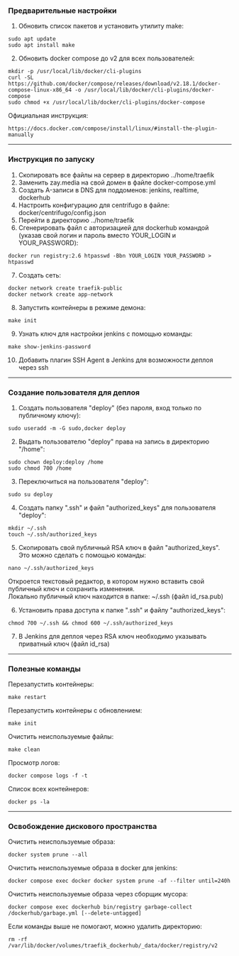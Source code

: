 ### Предварительные настройки
1. Обновить список пакетов и установить утилиту make:
```
sudo apt update
sudo apt install make
```

2. Обновить docker compose до v2 для всех пользователей:
```
mkdir -p /usr/local/lib/docker/cli-plugins
curl -SL https://github.com/docker/compose/releases/download/v2.18.1/docker-compose-linux-x86_64 -o /usr/local/lib/docker/cli-plugins/docker-compose
sudo chmod +x /usr/local/lib/docker/cli-plugins/docker-compose
```
Официальная инструкция:
```
https://docs.docker.com/compose/install/linux/#install-the-plugin-manually
```

---

### Инструкция по запуску
1. Скопировать все файлы на сервер в директорию ../home/traefik
2. Заменить zay.media на свой домен в файле docker-compose.yml
3. Создать A-записи в DNS для поддоменов: jenkins, realtime, dockerhub
4. Настроить конфигурацию для centrifugo в файле: docker/centrifugo/config.json
5. Перейти в директорию ../home/traefik
6. Сгенерировать файл с авторизацией для dockerhub командой (указав свой логин и пароль вместо YOUR_LOGIN и YOUR_PASSWORD):
```
docker run registry:2.6 htpasswd -Bbn YOUR_LOGIN YOUR_PASSWORD > htpasswd
```
7. Создать сеть:
```
docker network create traefik-public
docker network create app-network
```
8. Запустить контейнеры в режиме демона:
```
make init
```
9. Узнать ключ для настройки jenkins с помощью команды:
```
make show-jenkins-password
```
10. Добавить плагин SSH Agent в Jenkins для возможности деплоя через ssh

---

### Создание пользователя для деплоя

1. Создать пользователя "deploy" (без пароля, вход только по публичному ключу):
```
sudo useradd -m -G sudo,docker deploy
```

2. Выдать пользователю "deploy" права на запись в директорию "/home":
```
sudo chown deploy:deploy /home
sudo chmod 700 /home
```

3. Переключиться на пользователя "deploy":
```
sudo su deploy
```

4. Создать папку ".ssh" и файл "authorized_keys" для пользователя "deploy":
```
mkdir ~/.ssh
touch ~/.ssh/authorized_keys
```

5. Скопировать свой публичный RSA ключ в файл "authorized_keys". Это можно сделать с помощью команды:
```
nano ~/.ssh/authorized_keys
```
Откроется текстовый редактор, в котором нужно вставить свой публичный ключ и сохранить изменения.<br>
Локально публичный ключ находится в папке: ~/.ssh (файл id_rsa.pub)

6. Установить права доступа к папке ".ssh" и файлу "authorized_keys":
```
chmod 700 ~/.ssh && chmod 600 ~/.ssh/authorized_keys
```

7. В Jenkins для деплоя через RSA ключ необходимо указывать приватный ключ (файл id_rsa)
---

### Полезные команды
Перезапустить контейнеры:
```
make restart
```

Перезапустить контейнеры с обновлением:
```
make init
```

Очистить неиспользуемые файлы:
```
make clean
```

Просмотр логов:
```
docker compose logs -f -t
```

Список всех контейнеров:
```
docker ps -la
```

---

### Освобождение дискового пространства

Очистить неиспользуемые образа:
```
docker system prune --all
```
Очистить неиспользуемые образа в docker для jenkins:
```
docker compose exec docker docker system prune -af --filter until=240h
```
Очистить неиспользуемые образа через сборщик мусора:
```
docker compose exec dockerhub bin/registry garbage-collect /dockerhub/garbage.yml [--delete-untagged]
```

Если команды выше не помогают, можно удалить директорию:
```
rm -rf /var/lib/docker/volumes/traefik_dockerhub/_data/docker/registry/v2
```
